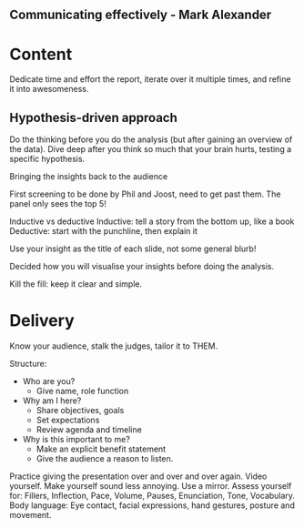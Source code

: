 Communicating effectively - Mark Alexander
------------------------------------------

# Content
Dedicate time and effort the report, iterate over it multiple times, and refine it into awesomeness.

## Hypothesis-driven approach
Do the thinking before you do the analysis (but after gaining an overview of the data).
Dive deep after you think so much that your brain hurts, testing a specific hypothesis.

Bringing the insights back to the audience

First screening to be done by Phil and Joost, need to get past them.
The panel only sees the top 5!

Inductive vs deductive
Inductive: tell a story from the bottom up, like a book
Deductive: start with the punchline, then explain it

Use your insight as the title of each slide, not some general blurb!

Decided how you will visualise your insights before doing the analysis.

Kill the fill: keep it clear and simple.

# Delivery

Know your audience, stalk the judges, tailor it to THEM.

Structure:

* Who are you?
  * Give name, role function
* Why am I here?
  * Share objectives, goals
  * Set expectations
  * Review agenda and timeline
* Why is this important to me?
  * Make an explicit benefit statement
  * Give the audience a reason to listen.

Practice giving the presentation over and over and over again.
Video yourself. Make yourself sound less annoying. Use a mirror.
Assess yourself for:
Fillers, Inflection, Pace, Volume, Pauses, Enunciation, Tone, Vocabulary. 
Body language: Eye contact, facial expressions, hand gestures, posture and movement.

